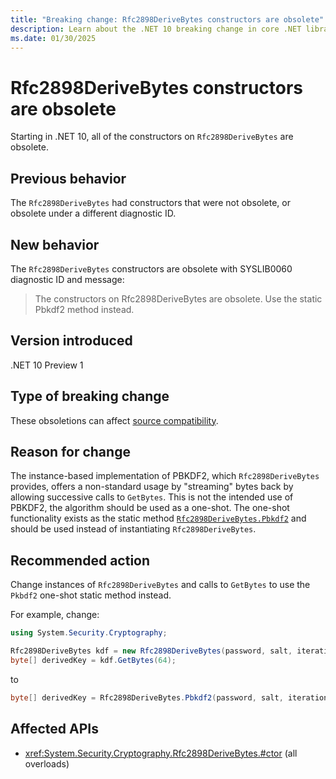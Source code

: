 ```yaml
---
title: "Breaking change: Rfc2898DeriveBytes constructors are obsolete"
description: Learn about the .NET 10 breaking change in core .NET libraries where Rfc2898DeriveBytes constructors are obsolete.
ms.date: 01/30/2025
---
```

# Rfc2898DeriveBytes constructors are obsolete

Starting in .NET 10, all of the constructors on `Rfc2898DeriveBytes` are obsolete.

## Previous behavior

The `Rfc2898DeriveBytes` had constructors that were not obsolete, or obsolete under a different diagnostic ID.

## New behavior

The `Rfc2898DeriveBytes` constructors are obsolete with SYSLIB0060 diagnostic ID and message:

> The constructors on Rfc2898DeriveBytes are obsolete. Use the static Pbkdf2 method instead.

## Version introduced

.NET 10 Preview 1

## Type of breaking change

These obsoletions can affect [source compatibility](../../categories.md#source-compatibility).

## Reason for change

The instance-based implementation of PBKDF2, which `Rfc2898DeriveBytes` provides, offers a non-standard usage by "streaming" bytes back by allowing successive calls to `GetBytes`. This is not the intended use of PBKDF2, the algorithm should be used as a one-shot. The one-shot functionality exists as the static method [`Rfc2898DeriveBytes.Pbkdf2`](https://learn.microsoft.com/dotnet/api/system.security.cryptography.rfc2898derivebytes.pbkdf2) and should be used instead of instantiating `Rfc2898DeriveBytes`.

## Recommended action

Change instances of `Rfc2898DeriveBytes` and calls to `GetBytes` to use the `Pkbdf2` one-shot static method instead.

For example, change:

```csharp
using System.Security.Cryptography;

Rfc2898DeriveBytes kdf = new Rfc2898DeriveBytes(password, salt, iterations, hashAlgorithm);
byte[] derivedKey = kdf.GetBytes(64);
```

to

```csharp
byte[] derivedKey = Rfc2898DeriveBytes.Pbkdf2(password, salt, iterations, hashAlgorithm, 64);
```

## Affected APIs

- <xref:System.Security.Cryptography.Rfc2898DeriveBytes.#ctor> (all overloads)
